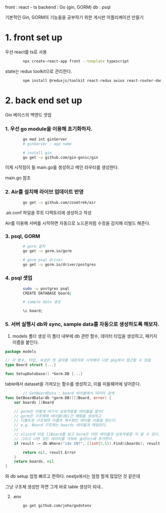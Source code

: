 front : react - ts
backend : Go (gin, GORM)
db : psql

기본적인 Gin, GORM의 기능들을 공부하기 위한 게시판 어플리케이션 만들기

# 1. front set up

우선 react를 ts로 사용

```bash
        npx create-react-app front --template typescript
```

state는 redux toolkit으로 관리한다.

```bash
        npm install @reduxjs/toolkit react-redux axios react-router-dom
```

# 2. back end set up

Gin 베이스의 백엔드 셋업

### 1. 우선 go module을 이용해 초기화하자.

```bash
        go mod int ginServer
        # ginServer : app name

        # install gin
        go get -u github.com/gin-gonic/gin
```

이제 시작점이 될 main.go를 생성하고 메인 라우터를 생성한다.

main.go 참조

### 2. Air를 설치해 라이브 업데이트 반영

```bash
        go get -u github.com/cosmtrek/air
```

.air.conf 파일을 루트 디렉토리에 생성하고 작성

Air를 이용해 서버를 시작하면 자동으로 노드몬처럼 수정을 감지해 리빌드 해준다.

### 3. psql, GORM

```bash
        # gorm 설치
        go get -u gorm.io/gorm

        # gorm psql driver
        go get -u gorm.io/driver/postgres
```

### 4. psql 셋업

```bash
        sudo -u postgres psql
        CREATE DATABASE board;

        # sample data 생성

```

```psql
        \c board;
```

### 5. 서버 실행시 db와 sync, sample data를 자동으로 생성하도록 해보자.

1. models 폴더 생성
   이 폴더 내부에 db 관련 함수, 데이터 타입을 생성하고, 패키지 이름을 붙인다.

```go
package models

// 각 함수, 타입, 속성은 첫 글자를 대문자로 시작해야 다른 pkg에서 접근할 수 있음
type Board struct {...}

func SetupDatabase() *Gorm.DB {...}
```

table에서 dataset을 가져오는 함수를 생성하고, 이를 미들웨어에 넣어준다.

```go
        // GetBoardData : board 테이블에서 데이터 검색
func GetBoardData(db *gorm.DB)([]Board, error) {
	var boards []Board

	// gorm은 어떻게 여기서 상호작용할 테이블을 알까?
	// gorm은 구조체와 테이블(db)간 매핑을 생성하고
	// 디폴트로 구조체의 이름의 복수형인 테이블 이름을 찾는다.
	// e.g. Board 구조체는 boards 테이블과 매핑된다.
	//
	// slice의 타입 []Board를 보고 Gorm은 어떤 테이블과 상호작용할 지 알 수 있다.
	// 그러고 나면 모든 데이터를 가져와 슬라이스에 추가한다.
	if result := db.Where("idx IN?", []int{3,5}).Find(&boards); result.Error != nil {

		return nil, result.Error
	}
	return boards, nil
}
```

와 db setup 엄청 빠르고 편하다. nestjs에서는 엄청 할게 많았던 것 같은데

그냥 구조체 생성만 하면 그게 바로 table 생성이 되네..

2. .env

```bash
        go get github.com/joho/godotenv
```
